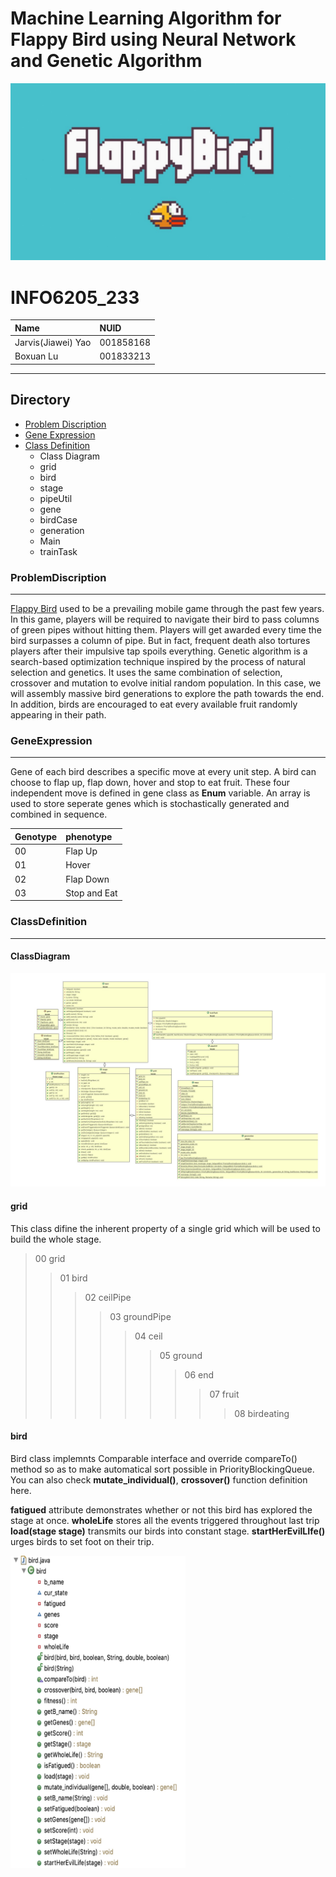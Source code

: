 Machine Learning Algorithm for Flappy Bird using Neural Network and Genetic Algorithm
=======
![](/img/flappy-bird-header.jpg "Flappy Bird")
# INFO6205_233

|Name|NUID|
|:---|:---|
|Jarvis(Jiawei) Yao|001858168|
|Boxuan Lu|001833213|

****
## Directory
* [Problem Discription](#ProblemDiscription)
* [Gene Expression](#GeneExpression)
* [Class Definition](#ClassDefinition)
    * Class Diagram
    * grid
    * bird
    * stage
    * pipeUtil
    * gene
    * birdCase
    * generation
    * Main
    * trainTask
    
        
### ProblemDiscription
-------
[Flappy Bird](https://flappybird.io "Try Flappy Bird") used to be a prevailing mobile game through the past few years. In this game, players will be required to navigate their bird to pass columns of green pipes without hitting them. Players will get awarded every time the bird surpasses a column of pipe. But in fact, frequent death also tortures players after their impulsive tap spoils everything.
Genetic algorithm is a search-based optimization technique inspired by the process of natural selection and genetics. It uses the same combination of selection, crossover and mutation to evolve initial random population. In this case, we will assembly massive bird generations to explore the path towards the end. In addition, birds are encouraged to eat every available fruit randomly appearing in their path. 

### GeneExpression
-------
Gene of each bird describes a specific move at every unit step. A bird can choose to flap up, flap down, hover and stop to eat fruit. These four independent move is defined in gene class as **Enum** variable. An array is used to store seperate genes which is stochastically generated and combined in sequence.

|Genotype|phenotype|
|:---|:---|
|00|Flap Up|
|01|Hover|
|02|Flap Down|
|03|Stop and Eat|

### ClassDefinition
-------

#### ClassDiagram

![](/img/FlappyBird.cld.jpg "class diagram")

#### grid

This class difine the inherent property of a single grid which will be used to build the whole stage.
> 00 grid
>> 01 bird
>>> 02 ceilPipe
>>>> 03 groundPipe
>>>>> 04 ceil
>>>>>> 05 ground
>>>>>>> 06 end
>>>>>>>> 07 fruit
>>>>>>>>> 08 birdeating

#### bird

Bird class implemnts Comparable interface and override compareTo() method so as to make automatical sort possible in PriorityBlockingQueue<bird>. You can also check **mutate_individual()**, **crossover()** function definition here. 
   
**fatigued** attribute demonstrates whether or not this bird has explored the stage at once.
**wholeLife** stores all the events triggered throughout last trip
**load(stage stage)** transmits our birds into constant stage.
**startHerEvilLIfe()** urges birds to set foot on their trip.

<img src="/img/birdClass.jpg" width="280" height="500" alt="bird"/>
